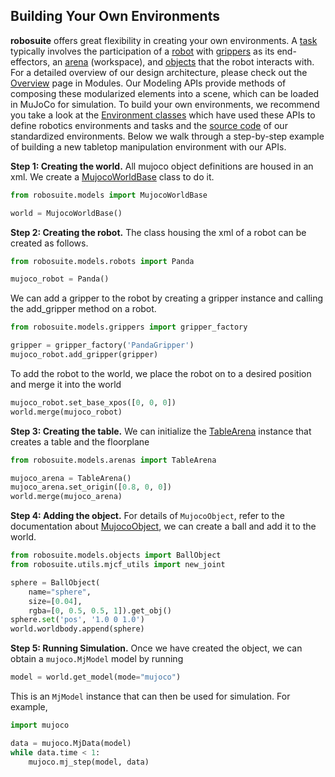 ## Building Your Own Environments

**robosuite** offers great flexibility in creating your own environments. A [task](../modeling/task) typically involves the participation of a [robot](../modeling/robot_model) with [grippers](../modeling/robot_model.html#gripper-model) as its end-effectors, an [arena](../modeling/arena) (workspace), and [objects](../modeling/object_model) that the robot interacts with. For a detailed overview of our design architecture, please check out the [Overview](../modules/overview) page in Modules. Our Modeling APIs provide methods of composing these modularized elements into a scene, which can be loaded in MuJoCo for simulation. To build your own environments, we recommend you take a look at the [Environment classes](../simulation/environment) which have used these APIs to define robotics environments and tasks and the [source code](https://github.com/ARISE-Initiative/robosuite/tree/master/robosuite/environments) of our standardized environments. Below we walk through a step-by-step example of building a new tabletop manipulation environment with our APIs.

**Step 1: Creating the world.** All mujoco object definitions are housed in an xml. We create a [MujocoWorldBase](../source/robosuite.models) class to do it.
```python
from robosuite.models import MujocoWorldBase

world = MujocoWorldBase()
```

**Step 2: Creating the robot.** The class housing the xml of a robot can be created as follows.
```python
from robosuite.models.robots import Panda

mujoco_robot = Panda()
```
We can add a gripper to the robot by creating a gripper instance and calling the add_gripper method on a robot.
```python
from robosuite.models.grippers import gripper_factory

gripper = gripper_factory('PandaGripper')
mujoco_robot.add_gripper(gripper)
```
To add the robot to the world, we place the robot on to a desired position and merge it into the world
```python
mujoco_robot.set_base_xpos([0, 0, 0])
world.merge(mujoco_robot)
```

**Step 3: Creating the table.** We can initialize the [TableArena](../source/robosuite.models.arenas) instance that creates a table and the floorplane
```python
from robosuite.models.arenas import TableArena

mujoco_arena = TableArena()
mujoco_arena.set_origin([0.8, 0, 0])
world.merge(mujoco_arena)
```

**Step 4: Adding the object.** For details of `MujocoObject`, refer to the documentation about [MujocoObject](../modeling/object_model), we can create a ball and add it to the world.
```python
from robosuite.models.objects import BallObject
from robosuite.utils.mjcf_utils import new_joint

sphere = BallObject(
    name="sphere",
    size=[0.04],
    rgba=[0, 0.5, 0.5, 1]).get_obj()
sphere.set('pos', '1.0 0 1.0')
world.worldbody.append(sphere)
```

**Step 5: Running Simulation.** Once we have created the object, we can obtain a `mujoco.MjModel` model by running
```python
model = world.get_model(mode="mujoco")
```
This is an `MjModel` instance that can then be used for simulation. For example,
```python
import mujoco

data = mujoco.MjData(model)
while data.time < 1:
    mujoco.mj_step(model, data)
```

